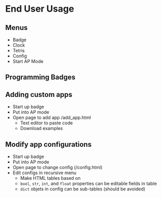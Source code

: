 # End User Usage

## Menus

- Badge
- Clock
- Tetris
- Config
- Start AP Mode

## Programming Badges

## Adding custom apps

- Start up badge
- Put into AP mode
- Open page to add app /add_app.html
  - Text editor to paste code
  - Download examples

## Modify app configurations

- Start up badge
- Put into AP mode
- Open page to change config (/config.html)
- Edit configs in recursive menu
  - Make HTML tables based on
  - `bool`, `str`, `int`, and `float` properties can be editable fields in table
  - `dict` objets in config can be sub-tables (should be avoided)

